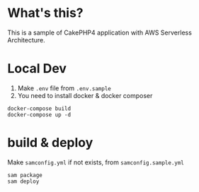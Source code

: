 # What's this?

This is a sample of CakePHP4 application with AWS Serverless Architecture.

# Local Dev

1. Make `.env` file from `.env.sample`
2. You need to install docker & docker composer

```
docker-compose build
docker-compose up -d
```

# build & deploy

Make `samconfig.yml` if not exists, from `samconfig.sample.yml`

```
sam package
sam deploy
```
